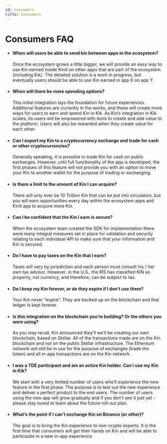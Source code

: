 ```yaml
---
id: consumers
title: Consumers
---
```


# Consumers FAQ

* #### When will users be able to send kin between apps in the ecosystem? 
  Once the ecosystem grows a little bigger, we will provide an easy way to use Kin earned inside Kinit on other apps that are part of the ecosystem (including Kik).
  The detailed solution is a work in progress, but eventually users should be able to use Kin earned in app X on app Y. 
       
* #### When will there be more spending options? 
  This initial integration lays the foundation for future experiences.
  Additional features are currently in the works, and these will create more ways for users to earn and spend Kin in Kik. 
  As Kin’s integration in Kik scales, its users will be empowered with tools to create and add value to the platform.
  Users will also be rewarded when they create value for each other.
       
* #### Can I export my Kin to a cryptocurrency exchange and trade for cash or other cryptocurrencies? 
  Generally speaking, it is possible to trade Kin for cash on public exchanges.
  However, until full functionality of the app is developed, the first phases of this feature will not provide you with an option to move your Kin to another wallet for the purpose of trading or exchanging.  
       
* #### Is there a limit to the amount of Kin I can acquire? 
  There will only ever be 10 Trillion Kin that can be put into circulation, but you will earn opportunities every day within the ecosystem apps and Kinit app to acquire more Kin. 
       
* #### Can I be confident that the Kin I earn is secure? 
  When the ecosystem team created the SDK for implementation there were many integral measures set in place for validation and security relating to each individual API to make sure that your information and Kin is secured.
       
* #### Do I have to pay taxes on the Kin that I earn? 
  Taxes will vary by jurisdiction and each person must consult his / her own tax advisor.
  However, in the U.S., the IRS has classified KIN as property, not currency, and therefore, can be subject to tax.
       
* #### Do I keep my Kin forever, or do they expire if I don’t use them? 
  Your Kin never “expire”.
  They are backed up on the blockchain and that ledger is kept forever.
       
* #### Is this integration on the blockchain you’re building? Or the others you were using? 
  As you may recall, Kin announced they’ll we’ll be creating our own blockchain, based on Stellar.
  All of the transactions made are on the Kin blockchain and not on the public Stellar infrastructure.
  The Ethereum network will still be in use for the purpose of exchanges (trade the token) and all in-app transactions are on the Kin network.
       
* #### I was a TDE participant and am an active Kin holder. Can I use my Kin in Kik? 
  We start with a very limited number of users who’ll experience the new feature in the first phase.
  The purpose is to test out the new experience and deliver a perfect product to the end users.
  The number of users using the new app will grow gradually and if you don’t see it just yet -  please stay tuned to learn about the future roll-out plan.
       
* #### What’s the point if I can’t exchange Kin on Binance (or other)? 
  The goal is to bring the Kin experience to non-crypto experts.
  It is the first time that consumers will get their hands on Kin and will be able to participate in a new in-app experience.
